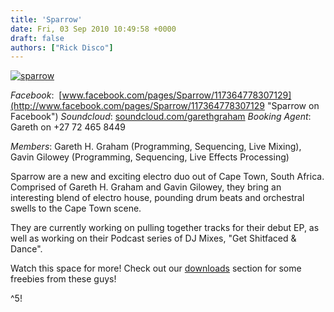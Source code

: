 ```yaml
---
title: 'Sparrow'
date: Fri, 03 Sep 2010 10:49:58 +0000
draft: false
authors: ["Rick Disco"]
---
```


[![](/wp-content/uploads/2010/09/sparrow.jpg "sparrow")](/wp-content/uploads/2010/09/sparrow.jpg)

_Facebook_:  [www.facebook.com/pages/Sparrow/117364778307129](http://www.facebook.com/pages/Sparrow/117364778307129 "Sparrow on Facebook") _Soundcloud_: [soundcloud.com/garethgraham](http://soundcloud.com/garethgraham "Sparrow on Soundcloud") _Booking Agent_: Gareth on +27 72 465 8449

_Members_: Gareth H. Graham (Programming, Sequencing, Live Mixing), Gavin Gilowey (Programming, Sequencing, Live Effects Processing)

Sparrow are a new and exciting electro duo out of Cape Town, South Africa. Comprised of Gareth H. Graham and Gavin Gilowey, they bring an interesting blend of electro house, pounding drum beats and orchestral swells to the Cape Town scene.

They are currently working on pulling together tracks for their debut EP, as well as working on their Podcast series of DJ Mixes, "Get Shitfaced & Dance".

Watch this space for more! Check out our [downloads](/downloads "Downloads") section for some freebies from these guys!

^5!